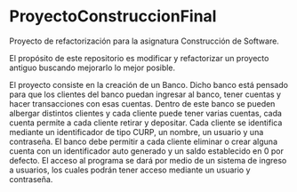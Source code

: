 # ProyectoConstruccionFinal

Proyecto de refactorización para la asignatura Construcción de Software.

El propósito de este repositorio es modificar y refactorizar un proyecto antiguo buscando mejorarlo lo mejor posible.


El proyecto consiste en la creación de un Banco. 
Dicho banco está pensado para que los clientes del banco puedan ingresar al banco, tener cuentas y hacer transacciones con esas cuentas. 
Dentro de este banco se pueden albergar distintos clientes y cada cliente puede tener varias cuentas, cada cuenta permite a cada cliente retirar y depositar. 
Cada cliente se identifica mediante un identificador de tipo CURP, un nombre, un usuario y una contraseña. 
El banco debe permitir a cada cliente eliminar o crear alguna cuenta con un identificador auto generado y un saldo establecido en 0 por defecto. 
El acceso al programa se dará por medio de un sistema de ingreso a usuarios, los cuales podrán tener acceso mediante un usuario y contraseña.

